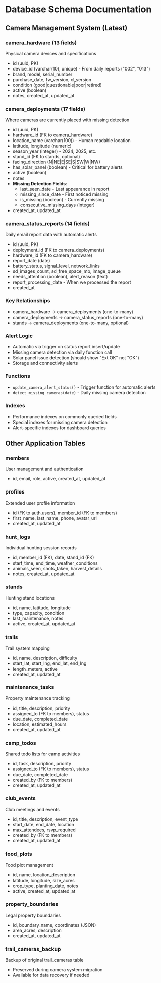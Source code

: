 # Database Schema Documentation

## Camera Management System (Latest)

### camera_hardware (13 fields)
Physical camera devices and specifications
- id (uuid, PK)
- device_id (varchar(10), unique) - From daily reports ("002", "013")
- brand, model, serial_number
- purchase_date, fw_version, cl_version
- condition (good|questionable|poor|retired)
- active (boolean)
- notes, created_at, updated_at

### camera_deployments (17 fields)  
Where cameras are currently placed with missing detection
- id (uuid, PK)
- hardware_id (FK to camera_hardware)
- location_name (varchar(100)) - Human readable location
- latitude, longitude (numeric)
- season_year (integer) - 2024, 2025, etc.
- stand_id (FK to stands, optional)
- facing_direction (N|NE|E|SE|S|SW|W|NW)
- has_solar_panel (boolean) - Critical for battery alerts
- active (boolean)
- notes
- **Missing Detection Fields**:
  - last_seen_date - Last appearance in report
  - missing_since_date - First noticed missing
  - is_missing (boolean) - Currently missing
  - consecutive_missing_days (integer)
- created_at, updated_at

### camera_status_reports (14 fields)
Daily email report data with automatic alerts
- id (uuid, PK)  
- deployment_id (FK to camera_deployments)
- hardware_id (FK to camera_hardware)
- report_date (date)
- battery_status, signal_level, network_links
- sd_images_count, sd_free_space_mb, image_queue
- needs_attention (boolean), alert_reason (text)
- report_processing_date - When we processed the report
- created_at

### Key Relationships
- camera_hardware → camera_deployments (one-to-many)
- camera_deployments → camera_status_reports (one-to-many)  
- stands → camera_deployments (one-to-many, optional)

### Alert Logic
- Automatic via trigger on status report insert/update
- Missing camera detection via daily function call
- Solar panel issue detection (should show "Ext OK" not "OK")
- Storage and connectivity alerts

### Functions
- `update_camera_alert_status()` - Trigger function for automatic alerts
- `detect_missing_cameras(date)` - Daily missing camera detection

### Indexes
- Performance indexes on commonly queried fields
- Special indexes for missing camera detection
- Alert-specific indexes for dashboard queries

## Other Application Tables

### members
User management and authentication
- id, email, role, active, created_at, updated_at

### profiles  
Extended user profile information
- id (FK to auth.users), member_id (FK to members)
- first_name, last_name, phone, avatar_url
- created_at, updated_at

### hunt_logs
Individual hunting session records
- id, member_id (FK), date, stand_id (FK)
- start_time, end_time, weather_conditions
- animals_seen, shots_taken, harvest_details
- notes, created_at, updated_at

### stands
Hunting stand locations
- id, name, latitude, longitude
- type, capacity, condition
- last_maintenance, notes
- active, created_at, updated_at

### trails
Trail system mapping
- id, name, description, difficulty
- start_lat, start_lng, end_lat, end_lng
- length_meters, active
- created_at, updated_at

### maintenance_tasks
Property maintenance tracking
- id, title, description, priority
- assigned_to (FK to members), status
- due_date, completed_date
- location, estimated_hours
- created_at, updated_at

### camp_todos
Shared todo lists for camp activities
- id, task, description, priority
- assigned_to (FK to members), status
- due_date, completed_date
- created_by (FK to members)
- created_at, updated_at

### club_events
Club meetings and events
- id, title, description, event_type
- start_date, end_date, location
- max_attendees, rsvp_required
- created_by (FK to members)
- created_at, updated_at

### food_plots
Food plot management
- id, name, location_description
- latitude, longitude, size_acres
- crop_type, planting_date, notes
- active, created_at, updated_at

### property_boundaries
Legal property boundaries
- id, boundary_name, coordinates (JSON)
- area_acres, description
- created_at, updated_at

### trail_cameras_backup
Backup of original trail_cameras table
- Preserved during camera system migration
- Available for data recovery if needed
